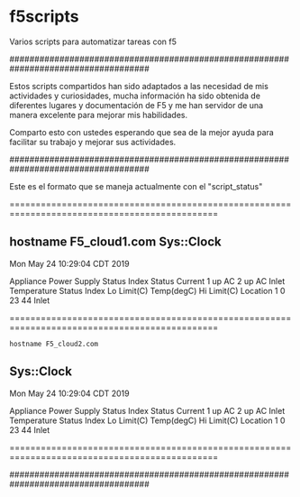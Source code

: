 # f5scripts
Varios scripts para automatizar tareas con f5

####################################################################################

Estos scripts compartidos han sido adaptados a las necesidad de mis actividades y curiosidades, mucha información ha sido obtenida de diferentes lugares y documentación de F5 y me han servidor de una manera excelente para mejorar mis habilidades.

Comparto esto con ustedes esperando que sea de la mejor ayuda para facilitar su trabajo y mejorar sus actividades.


####################################################################################

Este es el formato que se maneja actualmente con el "script_status"

==============================================================================================
   
   hostname F5_cloud1.com
Sys::Clock
----------------------------
Mon May 24 10:29:04 CDT 2019

Appliance Power Supply Status
  Index  Status  Current
  1      up      AC
  2      up      AC
Inlet Temperature Status
  Index  Lo Limit(C)  Temp(degC)  Hi Limit(C)  Location
  1      0            23          44           Inlet


==============================================================================================

    hostname F5_cloud2.com
Sys::Clock
----------------------------
Mon May 24 10:29:04 CDT 2019

Appliance Power Supply Status
  Index  Status  Current
  1      up      AC
  2      up      AC
Inlet Temperature Status
  Index  Lo Limit(C)  Temp(degC)  Hi Limit(C)  Location
  1      0            23          44           Inlet


==============================================================================================

####################################################################################
